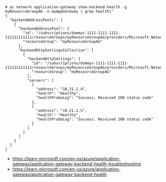 ```
# az network application-gateway show-backend-health -g myResourceGroupAG -n myAppGateway | grep health\"
{
  "backendAddressPools": [
    {
      "backendAddressPool": {
        "id": "/subscriptions/dummys-1111-1111-1111-111111111111/resourceGroups/myResourceGroupAG/providers/Microsoft.Network/applicationGateways/myAppGateway/backendAddressPools/appGatewayBackendPool",
        "resourceGroup": "myResourceGroupAG"
      },
      "backendHttpSettingsCollection": [
        {
          "backendHttpSettings": {
            "id": "/subscriptions/dummys-1111-1111-1111-111111111111/resourceGroups/myResourceGroupAG/providers/Microsoft.Network/applicationGateways/myAppGateway/backendHttpSettingsCollection/appGatewayBackendHttpSettings",
            "resourceGroup": "myResourceGroupAG"
          },
          "servers": [
            {
              "address": "10.21.1.4",
              "health": "Healthy",
              "healthProbeLog": "Success. Received 200 status code"
            },
            {
              "address": "10.21.1.5",
              "health": "Healthy",
              "healthProbeLog": "Success. Received 200 status code"
            }
          ]
        }
      ]
    }
  ]
}
```

- https://learn.microsoft.com/en-us/azure/application-gateway/application-gateway-backend-health-troubleshooting
- https://learn.microsoft.com/en-us/azure/application-gateway/application-gateway-backend-health
